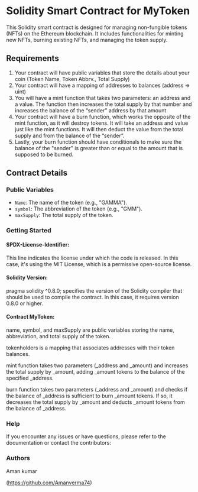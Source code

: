 # Solidity Smart Contract for MyToken

This Solidity smart contract is designed for managing non-fungible tokens (NFTs) on the Ethereum blockchain. It includes functionalities for minting new NFTs, burning existing NFTs, and managing the token supply.

## Requirements

1. Your contract will have public variables that store the details about your coin (Token Name, Token Abbrv., Total Supply)
2. Your contract will have a mapping of addresses to balances (address => uint)
3. You will have a mint function that takes two parameters: an address and a value. The function then increases the total supply by that number and increases the balance of the “sender” address by that amount
4. Your contract will have a burn function, which works the opposite of the mint function, as it will destroy tokens. It will take an address and value just like the mint functions. It will then deduct the value from the total supply and from the balance of the “sender”.
5. Lastly, your burn function should have conditionals to make sure the balance of the "sender" is greater than or equal to the amount that is supposed to be burned.

## Contract Details

### Public Variables

- `Name`: The name of the token (e.g., "GAMMA").
- `symbol`: The abbreviation of the token (e.g., "GMM").
- `maxSupply`: The total supply of the token.


### Getting Started

#### SPDX-License-Identifier:

This line indicates the license under which the code is released. In this case, it's using the MIT License, which is a permissive open-source license.

#### Solidity Version:

pragma solidity ^0.8.0; specifies the version of the Solidity compiler that should be used to compile the contract. In this case, it requires version 0.8.0 or higher.

#### Contract MyToken:

name, symbol, and maxSupply are public variables storing the name, abbreviation, and total supply of the token.

tokenholders is a mapping that associates addresses with their token balances.

mint function takes two parameters (_address and _amount) and increases the total supply by _amount, adding _amount tokens to the balance of the specified _address.

burn function takes two parameters (_address and _amount) and checks if the balance of _address is sufficient to burn _amount tokens. If so, it decreases the total supply by _amount and deducts _amount tokens from the balance of _address.

### Help
If you encounter any issues or have questions, please refer to the documentation or contact the contributors:

### Authors

Aman kumar

(https://github.com/Amanverma74)
